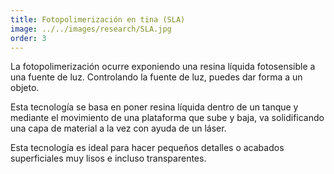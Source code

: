 ```yaml
---
title: Fotopolimerización en tina (SLA) 
image: ../../images/research/SLA.jpg
order: 3
---
```

La fotopolimerización ocurre exponiendo una resina líquida fotosensible a una fuente de luz. Controlando la fuente de luz, puedes dar forma a un objeto. 

Esta tecnología se basa en poner resina líquida dentro de un tanque y mediante el movimiento de una plataforma que sube y baja, va solidificando una capa de material a la vez con ayuda de un láser. 

Esta tecnología es ideal para hacer pequeños detalles o acabados superficiales muy lisos e incluso transparentes.